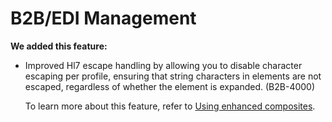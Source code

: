 # B2B/EDI Management

<head>
  <meta name="guidename" content="Release Notes"/>
  <meta name="context" content="GUID-20ec64b2-ca12-4020-8765-975816608944"/>
</head>

**We added this feature:**

- Improved Hl7 escape handling by allowing you to disable character escaping per profile, ensuring that string characters in elements are not escaped, regardless of whether the element is expanded. (B2B-4000)

  To learn more about this feature, refer to [Using enhanced composites](../../Integration/Process%20building/int-Using_enhanced_composites.md).
